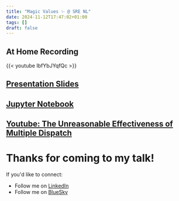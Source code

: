 ```yaml
---
title: "Magic Values ✨ @ SRE NL"
date: 2024-11-12T17:47:02+01:00
tags: []
draft: false
---
```


## At Home Recording
{{< youtube IbfYbJYqfQc >}}

## [Presentation Slides](https://cdn.moll.dev/static/slides/magic-values-v2.pdf)

## [Jupyter Notebook](https://nbviewer.org/gist/moll-dev/0cb0432ef08ae52c37de5720d6f4f142?flush_cache=true)

## [Youtube: The Unreasonable Effectiveness of Multiple Dispatch](https://www.youtube.com/watch?v=kc9HwsxE1OY)

# Thanks for coming to my talk!
If you'd like to connect:
- Follow me on [LinkedIn](https://www.linkedin.com/in/thomasmoll/)
- Follow me on [BlueSky](https://bsky.app/profile/moll.dev)

